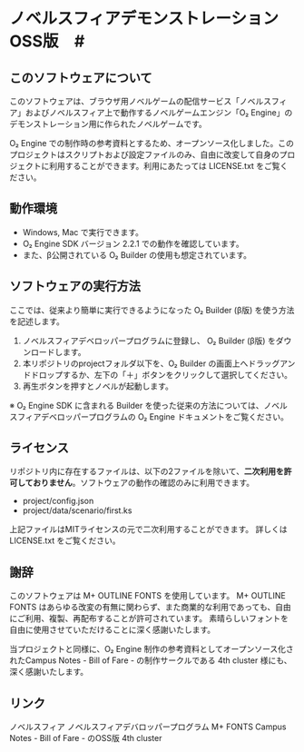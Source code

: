 # ノベルスフィアデモンストレーション OSS版　#

## このソフトウェアについて ##

このソフトウェアは、ブラウザ用ノベルゲームの配信サービス「ノベルスフィア」およびノベルスフィア上で動作するノベルゲームエンジン「O₂ Engine」のデモンストレーション用に作られたノベルゲームです。

O₂ Engine での制作時の参考資料とするため、オープンソース化しました。このプロジェクトはスクリプトおよび設定ファイルのみ、自由に改変して自身のプロジェクトに利用することができます。利用にあたっては LICENSE.txt をご覧ください。

## 動作環境 ##

- Windows, Mac で実行できます。
- O₂ Engine SDK バージョン 2.2.1 での動作を確認しています。
- また、β公開されている O₂ Builder の使用も想定されています。

## ソフトウェアの実行方法 ##

ここでは、従来より簡単に実行できるようになった O₂ Builder (β版) を使う方法を記述します。

1. ノベルスフィアデベロッパープログラムに登録し、 O₂ Builder (β版) をダウンロードします。
2. 本リポジトリのprojectフォルダ以下を、O₂ Builder の画面上へドラッグアンドドロップするか、左下の「＋」ボタンをクリックして選択してください。
3. 再生ボタンを押すとノベルが起動します。

※ O₂ Engine SDK に含まれる Builder を使った従来の方法については、ノベルスフィアデベロッパープログラムの O₂ Engine ドキュメントをご覧ください。

## ライセンス ##

リポジトリ内に存在するファイルは、以下の2ファイルを除いて、**二次利用を許可しておりません**。ソフトウェアの動作の確認のみに利用できます。

- project/config.json
- project/data/scenario/first.ks

上記ファイルはMITライセンスの元で二次利用することができます。
詳しくは LICENSE.txt をご覧ください。

## 謝辞 ##

このソフトウェアは M+ OUTLINE FONTS を使用しています。
M+ OUTLINE FONTS はあらゆる改変の有無に関わらず、また商業的な利用であっても、自由にご利用、複製、再配布することが許可されています。
素晴らしいフォントを自由に使用させていただけることに深く感謝いたします。

当プロジェクトと同様に、O₂ Engine 制作の参考資料としてオープンソース化されたCampus Notes - Bill of Fare - の制作サークルである 4th cluster 様にも、深く感謝いたします。

## リンク ##

ノベルスフィア
ノベルスフィアデバロッパープログラム
M+ FONTS
Campus Notes - Bill of Fare - のOSS版
4th cluster
